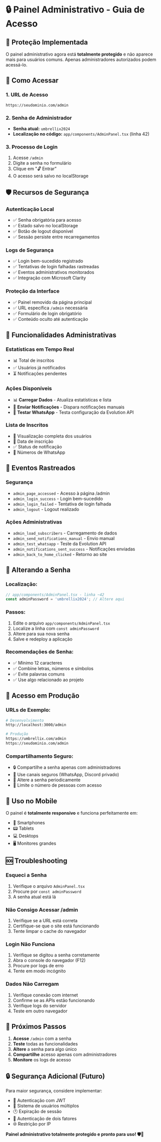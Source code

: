 # 🔒 Painel Administrativo - Guia de Acesso

## 🎯 **Proteção Implementada**

O painel administrativo agora está **totalmente protegido** e não aparece mais para usuários comuns. Apenas administradores autorizados podem acessá-lo.

## 🚪 **Como Acessar**

### **1. URL de Acesso**
```
https://seudominio.com/admin
```

### **2. Senha de Administrador**
- **Senha atual:** `umbrellix2024`
- **Localização no código:** `app/components/AdminPanel.tsx` (linha 42)

### **3. Processo de Login**
1. Acesse `/admin`
2. Digite a senha no formulário
3. Clique em "🔓 Entrar"
4. O acesso será salvo no localStorage

## 🛡️ **Recursos de Segurança**

### **Autenticação Local**
- ✅ Senha obrigatória para acesso
- ✅ Estado salvo no localStorage
- ✅ Botão de logout disponível
- ✅ Sessão persiste entre recarregamentos

### **Logs de Segurança**
- ✅ Login bem-sucedido registrado
- ✅ Tentativas de login falhadas rastreadas
- ✅ Eventos administrativos monitorados
- ✅ Integração com Microsoft Clarity

### **Proteção da Interface**
- ✅ Painel removido da página principal
- ✅ URL específica `/admin` necessária
- ✅ Formulário de login obrigatório
- ✅ Conteúdo oculto até autenticação

## 🔧 **Funcionalidades Administrativas**

### **Estatísticas em Tempo Real**
- 📊 Total de inscritos
- ✅ Usuários já notificados
- ⏳ Notificações pendentes

### **Ações Disponíveis**
- 📊 **Carregar Dados** - Atualiza estatísticas e lista
- 📱 **Enviar Notificações** - Dispara notificações manuais
- 🧪 **Testar WhatsApp** - Testa configuração da Evolution API

### **Lista de Inscritos**
- 👥 Visualização completa dos usuários
- 📅 Data de inscrição
- ✅ Status de notificação
- 📱 Números de WhatsApp

## 🔄 **Eventos Rastreados**

### **Segurança**
- `admin_page_accessed` - Acesso à página /admin
- `admin_login_success` - Login bem-sucedido
- `admin_login_failed` - Tentativa de login falhada
- `admin_logout` - Logout realizado

### **Ações Administrativas**
- `admin_load_subscribers` - Carregamento de dados
- `admin_send_notifications_manual` - Envio manual
- `admin_test_whatsapp` - Teste da Evolution API
- `admin_notifications_sent_success` - Notificações enviadas
- `admin_back_to_home_clicked` - Retorno ao site

## 🔐 **Alterando a Senha**

### **Localização:**
```typescript
// app/components/AdminPanel.tsx - linha ~42
const adminPassword = 'umbrellix2024'; // Altere aqui
```

### **Passos:**
1. Edite o arquivo `app/components/AdminPanel.tsx`
2. Localize a linha com `const adminPassword`
3. Altere para sua nova senha
4. Salve e redeploy a aplicação

### **Recomendações de Senha:**
- ✅ Mínimo 12 caracteres
- ✅ Combine letras, números e símbolos
- ✅ Evite palavras comuns
- ✅ Use algo relacionado ao projeto

## 🚀 **Acesso em Produção**

### **URLs de Exemplo:**
```bash
# Desenvolvimento
http://localhost:3000/admin

# Produção
https://umbrellix.com/admin
https://seudominio.com/admin
```

### **Compartilhamento Seguro:**
- 🔒 Compartilhe a senha apenas com administradores
- 📱 Use canais seguros (WhatsApp, Discord privado)
- 🔄 Altere a senha periodicamente
- 👥 Limite o número de pessoas com acesso

## 📱 **Uso no Mobile**

O painel é **totalmente responsivo** e funciona perfeitamente em:
- 📱 Smartphones
- 📟 Tablets
- 💻 Desktops
- 🖥️ Monitores grandes

## 🆘 **Troubleshooting**

### **Esqueci a Senha**
1. Verifique o arquivo `AdminPanel.tsx`
2. Procure por `const adminPassword`
3. A senha atual está lá

### **Não Consigo Acessar /admin**
1. Verifique se a URL está correta
2. Certifique-se que o site está funcionando
3. Tente limpar o cache do navegador

### **Login Não Funciona**
1. Verifique se digitou a senha corretamente
2. Abra o console do navegador (F12)
3. Procure por logs de erro
4. Tente em modo incógnito

### **Dados Não Carregam**
1. Verifique conexão com internet
2. Confirme se as APIs estão funcionando
3. Verifique logs do servidor
4. Teste em outro navegador

## 🎯 **Próximos Passos**

1. **Acesse** `/admin` com a senha
2. **Teste** todas as funcionalidades
3. **Altere** a senha para algo único
4. **Compartilhe** acesso apenas com administradores
5. **Monitore** os logs de acesso

## 🔒 **Segurança Adicional (Futuro)**

Para maior segurança, considere implementar:
- 🔐 Autenticação com JWT
- 👤 Sistema de usuários múltiplos
- 🕐 Expiração de sessão
- 📧 Autenticação de dois fatores
- 🌐 Restrição por IP

**Painel administrativo totalmente protegido e pronto para uso! 🛡️🚀** 